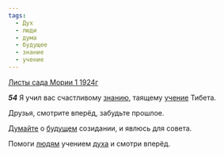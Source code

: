 ```yaml
---
tags:
  - Дух
  - люди
  - дума
  - будущее
  - знание
  - учение
---
```


[Листы сада Мории 1 1924г](https://127.0.0.1:4002/agni/1924)

___54___
Я учил вас счастливому [знанию](../../../tags/#знание), таящему [учение](../../../tags/#учение) Тибета.   

Друзья, смотрите вперёд, забудьте прошлое.   

[Думайте](../../../tags/#дума) о [будущем](../../../tags/#будущее) созидании, и явлюсь для совета.   

Помоги [людям](../../../tags/#люди) учением [духа](../../../tags/#Дух) и смотри вперёд.   

